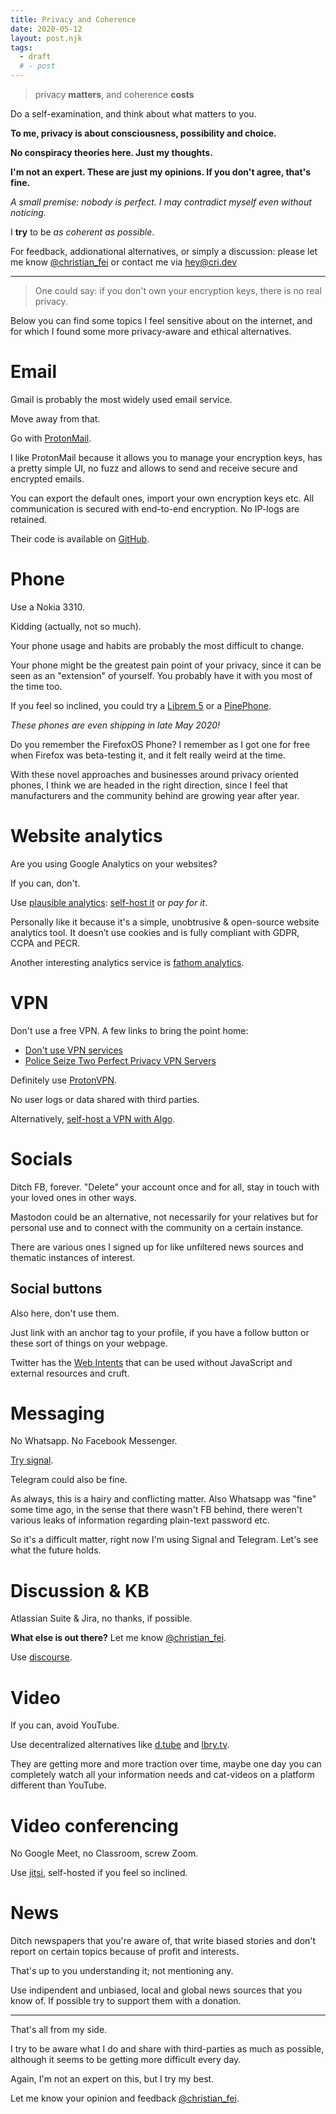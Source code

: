 ```yaml
---
title: Privacy and Coherence
date: 2020-05-12
layout: post.njk
tags:
  - draft
  # - post
---
```


> privacy **matters**, and coherence **costs**

Do a self-examination, and think about what matters to you.

**To me, privacy is about consciousness, possibility and choice.**

**No conspiracy theories here. Just my thoughts.**

**I'm not an expert. These are just my opinions. If you don't agree, that's fine.**


*A small premise: nobody is perfect. I may contradict myself even without noticing.*

I **try** to be *as coherent as possible*.

For feedback, addionational alternatives, or simply a discussion: please let me know [@christian_fei](https://twitter.com/christian_fei) or contact me via [hey@cri.dev](mailto:hey@cri.dev)

---

> One could say: if you don't own your encryption keys, there is no real privacy.

Below you can find some topics I feel sensitive about on the internet, and for which I found some more privacy-aware and ethical alternatives.



# Email

Gmail is probably the most widely used email service.

Move away from that.

Go with [ProtonMail](https://proton.go2cloud.org/aff_c?offer_id=15&aff_id=1721&source=blog).

I like ProtonMail because it allows you to manage your encryption keys, has a pretty simple UI, no fuzz and allows to send and receive secure and encrypted emails.

You can export the default ones, import your own encryption keys etc. All communication is secured with end-to-end encryption. No IP-logs are retained.

Their code is available on [GitHub](https://github.com/ProtonMail).

# Phone

Use a Nokia 3310.

Kidding (actually, not so much).

Your phone usage and habits are probably the most difficult to change.

Your phone might be the greatest pain point of your privacy, since it can be seen as an "extension" of yourself. You probably have it with you most of the time too.

If you feel so inclined, you could try a [Librem 5](https://puri.sm/products/librem-5/) or a [PinePhone](https://www.pine64.org/pinephone/).

*These phones are even shipping in late May 2020!*

Do you remember the FirefoxOS Phone? I remember as I got one for free when Firefox was beta-testing it, and it felt really weird at the time.

With these novel approaches and businesses around privacy oriented phones, I think we are headed in the right direction, since I feel that manufacturers and the community behind are growing year after year.


# Website analytics

Are you using Google Analytics on your websites?

If you can, don't.

Use [plausible analytics](https://plausible.io/): [self-host it](/posts/2020-04-24-Resuming-Elixir-by-self-hosting-plausible-analytics/) or *pay for it*.

Personally like it because it's a simple, unobtrusive & open-source website analytics tool. It doesn’t use cookies and is fully compliant with GDPR, CCPA and PECR.

Another interesting analytics service is [fathom analytics](https://usefathom.com/).

# VPN

Don't use a free VPN. A few links to bring the point home:

- [Don't use VPN services](https://gist.github.com/joepie91/5a9909939e6ce7d09e29)
- [Police Seize Two Perfect Privacy VPN Servers](https://torrentfreak.com/police-seize-two-perfect-privacy-vpn-servers-160902/)

Definitely use [ProtonVPN](https://proton.go2cloud.org/aff_c?offer_id=10&aff_id=1721&source=blog).

No user logs or data shared with third parties.

Alternatively, [self-host a VPN with Algo](https://github.com/trailofbits/algo).

# Socials

Ditch FB, forever. "Delete" your account once and for all, stay in touch with your loved ones in other ways.

Mastodon could be an alternative, not necessarily for your relatives but for personal use and to connect with the community on a certain instance.

There are various ones I signed up for like unfiltered news sources and thematic instances of interest.

## Social buttons

Also here, don't use them.

Just link with an anchor tag to your profile, if you have a follow button or these sort of things on your webpage.

Twitter has the [Web Intents](https://developer.twitter.com/en/docs/twitter-for-websites/tweet-button/guides/web-intent) that can be used without JavaScript and external resources and cruft.

# Messaging

No Whatsapp. No Facebook Messenger.

[Try signal](https://www.signal.org/).

Telegram could also be fine.

As always, this is a hairy and conflicting matter. Also Whatsapp was "fine" some time ago, in the sense that there wasn't FB behind, there weren't various leaks of information regarding plain-text password etc.

So it's a difficult matter, right now I'm using Signal and Telegram. Let's see what the future holds.

# Discussion & KB

Atlassian Suite & Jira, no thanks, if possible.

**What else is out there?** Let me know [@christian_fei](https://twitter.com/christian_fei).

Use [discourse](https://www.discourse.org/).

# Video

If you can, avoid YouTube.

Use decentralized alternatives like [d.tube](https://d.tube/) and [lbry.tv](https://lbry.tv/).

They are getting more and more traction over time, maybe one day you can completely watch all your information needs and cat-videos on a platform different than YouTube.

# Video conferencing

No Google Meet, no Classroom, screw Zoom.

Use [jitsi](https://jitsi.org/), self-hosted if you feel so inclined.

# News

Ditch newspapers that you're aware of, that write biased stories and don't report on certain topics because of profit and interests.

That's up to you understanding it; not mentioning any.

Use indipendent and unbiased, local and global news sources that you know of. If possible try to support them with a donation.

---

That's all from my side.

I try to be aware what I do and share with third-parties as much as possible, although it seems to be getting more difficult every day.

Again, I'm not an expert on this, but I try my best.

Let me know your opinion and feedback [@christian_fei](https://twitter.com/christian_fei).
